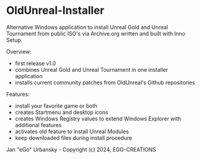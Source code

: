 # OldUnreal-Installer
Alternative Windows application to install Unreal Gold and Unreal Tournament from public ISO's via Archive.org written and built with Inno Setup.


Overview:

- first release v1.0
- combines Unreal Gold and Unreal Tournament in one installer application
- installs current community patches from OldUnreal's Github repositories


Features:

- install your favorite game or both
- creates Startmenu and desktop icons
- creates Windows Registry values to extend Windows Explorer with additional features
- activates old feature to install Unreal Modules
- keep downloaded files during install procedure


Jan "eGo" Urbansky - Copyright (c) 2024, EGO-CREATIONS
